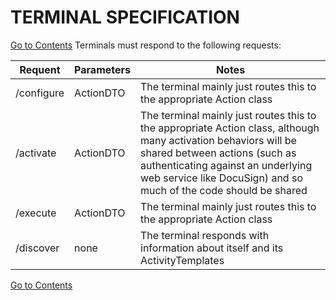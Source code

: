 # TERMINAL SPECIFICATION
[Go to Contents](https://github.com/Fr8org/Fr8Core/blob/master/Docs/Home.md) 
Terminals must respond to the following requests:

Requent |	Parameters |	Notes
--- | --- | ---
/configure |	ActionDTO |	The terminal mainly just routes this to the appropriate Action class
/activate |	ActionDTO |	The terminal mainly just routes this to the appropriate Action class, although many activation behaviors will be shared between actions (such as authenticating against an underlying web service like DocuSign) and so much of the code should be shared
/execute |	ActionDTO |	The terminal mainly just routes this to the appropriate Action class
/discover |	none |	The terminal responds with information about itself and its ActivityTemplates

[Go to Contents](https://github.com/Fr8org/Fr8Core/blob/master/Docs/Home.md) 
